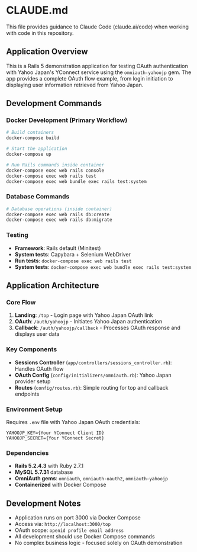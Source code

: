 # CLAUDE.md

This file provides guidance to Claude Code (claude.ai/code) when working with code in this repository.

## Application Overview

This is a Rails 5 demonstration application for testing OAuth authentication with Yahoo Japan's YConnect service using the `omniauth-yahoojp` gem. The app provides a complete OAuth flow example, from login initiation to displaying user information retrieved from Yahoo Japan.

## Development Commands

### Docker Development (Primary Workflow)
```bash
# Build containers
docker-compose build

# Start the application
docker-compose up

# Run Rails commands inside container
docker-compose exec web rails console
docker-compose exec web rails test
docker-compose exec web bundle exec rails test:system
```

### Database Commands
```bash
# Database operations (inside container)
docker-compose exec web rails db:create
docker-compose exec web rails db:migrate
```

### Testing
- **Framework**: Rails default (Minitest)
- **System tests**: Capybara + Selenium WebDriver
- **Run tests**: `docker-compose exec web rails test`
- **System tests**: `docker-compose exec web bundle exec rails test:system`

## Application Architecture

### Core Flow
1. **Landing**: `/top` - Login page with Yahoo Japan OAuth link
2. **OAuth**: `/auth/yahoojp` - Initiates Yahoo Japan authentication
3. **Callback**: `/auth/yahoojp/callback` - Processes OAuth response and displays user data

### Key Components
- **Sessions Controller** (`app/controllers/sessions_controller.rb`): Handles OAuth flow
- **OAuth Config** (`config/initializers/omniauth.rb`): Yahoo Japan provider setup
- **Routes** (`config/routes.rb`): Simple routing for top and callback endpoints

### Environment Setup
Requires `.env` file with Yahoo Japan OAuth credentials:
```
YAHOOJP_KEY={Your YConnect Client ID}
YAHOOJP_SECRET={Your YConnect Secret}
```

### Dependencies
- **Rails 5.2.4.3** with Ruby 2.7.1
- **MySQL 5.7.31** database
- **OmniAuth gems**: `omniauth`, `omniauth-oauth2`, `omniauth-yahoojp`
- **Containerized** with Docker Compose

## Development Notes

- Application runs on port 3000 via Docker Compose
- Access via: `http://localhost:3000/top`
- OAuth scope: `openid profile email address`
- All development should use Docker Compose commands
- No complex business logic - focused solely on OAuth demonstration